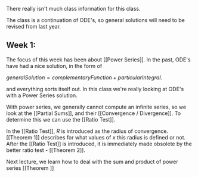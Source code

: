 There really isn't much class information for this class.

The class is a continuation of ODE's, so general solutions will need to be revised from last year.

## Week 1:

The focus of this week has been about [[Power Series]]. In the past, ODE's have had a nice solution, in the form of 

$general Solution = complementary Function + particular Integral.$

and everything sorts itself out. In this class we're really looking at ODE's with a Power Series solution. 

With power series, we generally cannot compute an infinite series, so we look at the [[Partial Sums]], and their [[Convergence / Divergence]]. To determine this we can use the [[Ratio Test]].

In the [[Ratio Test]], $R$ is introduced as the radius of convergence. [[Theorem 1]] describes for what values of $x$ this radius is defined or not. After the [[Ratio Test]] is introduced, it is immediately made obsolete by the better ratio test - [[Theorem 2]].

Next lecture, we learn how to deal with the sum and product of power series [[Theorem ]]

